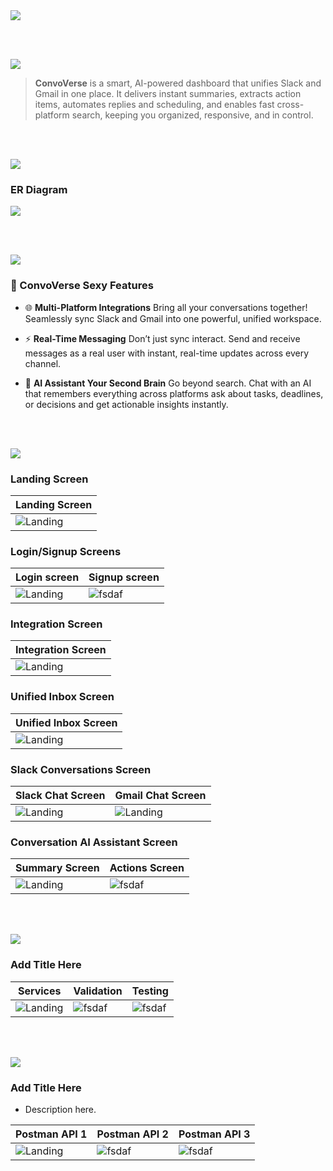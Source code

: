 <img src="./readme/title1.svg"/>

<br><br>

<!-- project overview -->
<img src="./readme/title2.svg"/>

> **ConvoVerse** is a smart, AI-powered dashboard that unifies Slack and Gmail in one place. It delivers instant summaries, extracts action items, automates replies and scheduling, and enables fast cross-platform search, keeping you organized, responsive, and in control.

<br><br>

<!-- System Design -->
<img src="./readme/title3.svg"/>

### ER Diagram
<img src="./readme/demo/ER.png"/>

<br><br>

<!-- Project Highlights -->
<img src="./readme/title4.svg"/>

### 🚀 ConvoVerse Sexy Features

- 🌐 **Multi-Platform Integrations**
Bring all your conversations together! Seamlessly sync Slack and Gmail into one powerful, unified workspace.

- ⚡ **Real-Time Messaging**
Don’t just sync interact. Send and receive messages as a real user with instant, real-time updates across every channel.

- 🧠 **AI Assistant Your Second Brain**
Go beyond search. Chat with an AI that remembers everything across platforms ask about tasks, deadlines, or decisions and get actionable insights instantly.

<br><br>

<!-- Demo -->
<img src="./readme/title5.svg"/>

### Landing Screen

| Landing Screen                          |
| --------------------------------------- |
| ![Landing](./readme/demo/LandingPage.png) |


### Login/Signup Screens

| Login screen                            | Signup screen                       |
| --------------------------------------- | ------------------------------------- |
| ![Landing](./readme/demo/Login.png) | ![fsdaf](./readme/demo/Signup.png) |


### Integration Screen
| Integration Screen                          |
| --------------------------------------- |
| ![Landing](./readme/demo/Integration.png) |

### Unified Inbox Screen
| Unified Inbox Screen                       |
| --------------------------------------- |
| ![Landing](./readme/demo/Unified-Inbox.png) |

### Slack Conversations Screen                  
| Slack Chat Screen                       |  Gmail Chat Screen                      |
| --------------------------------------- | ------------------------------------- |
| ![Landing](./readme/demo/Channel.png)   | ![Landing](./readme/demo/Mail.png) |

### Conversation AI Assistant Screen                  
| Summary Screen                       |  Actions Screen                      |
| --------------------------------------- | ------------------------------------- |
| ![Landing](./readme/demo/Chat-Summary.png)   | ![fsdaf](./readme/demo/Chat-Summary.png) |

<br><br>

<!-- Development & Testing -->
<img src="./readme/title6.svg"/>

### Add Title Here


| Services                            | Validation                       | Testing                        |
| --------------------------------------- | ------------------------------------- | ------------------------------------- |
| ![Landing](./readme/demo/1440x1024.png) | ![fsdaf](./readme/demo/1440x1024.png) | ![fsdaf](./readme/demo/1440x1024.png) |


<br><br>

<!-- Deployment -->
<img src="./readme/title7.svg"/>

### Add Title Here

- Description here.


| Postman API 1                            | Postman API 2                       | Postman API 3                        |
| --------------------------------------- | ------------------------------------- | ------------------------------------- |
| ![Landing](./readme/demo/1440x1024.png) | ![fsdaf](./readme/demo/1440x1024.png) | ![fsdaf](./readme/demo/1440x1024.png) |

<br><br>

